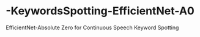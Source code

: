 # -KeywordsSpotting-EfficientNet-A0
EfficientNet-Absolute Zero for Continuous Speech Keyword Spotting
